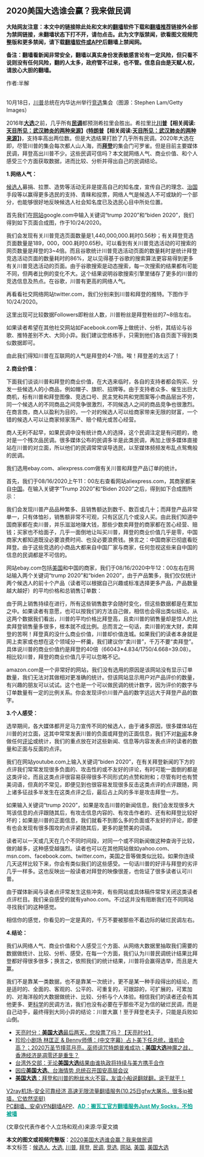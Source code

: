  <h2>2020美国大选谁会赢？我来做民调</h2> <p class="notice"><b>大陆网友注意：本文中的链接除此处和文末的<a href="https://github.com/bannedbook/fanqiang" >翻墙</a>软件下载和<a href="https://github.com/killgcd/justmysocks/blob/master/README.md">翻墙推荐</a>链接外全部为禁网链接，未翻墙状态下打不开，请勿点击。此为文字版禁闻，欲看图文视频完整版和更多禁闻，请下载<a href="https://github.com/bannedbook/fanqiang">翻墙软件或APP</a>后翻墙上禁闻网。</p><p>备注：翻墙看新闻非常安全，翻墙以真实身份发表敏感言论有一定风险，但只看不说则没有任何风险，翻的人太多，政府管不过来，也不管。信息自由是天赋人权，请放心大胆的翻墙。</b></p>  <div class="entry"> <p>作者:半解</p> <p><br /> 10月18日，<a href="https://www.bannedbook.org/bnews/tag/%e5%b7%9d%e6%99%ae/" class="st_tag internal_tag" rel="tag" title="标签 川普 下的日志">川普</a>总统在内华达州举行<a href="https://www.bannedbook.org/bnews/tag/%E7%AB%9E%E9%80%89/" class="st_tag internal_tag" rel="tag" title="标签 竞选 下的日志">竞选</a>集会（图源：Stephen Lam/Getty Images） </p> <p> 2016年<strong><a href="https://www.bannedbook.org/bnews/tag/%e5%a4%a7%e9%80%89/" class="st_tag internal_tag" rel="tag" title="标签 大选 下的日志">大选</a></strong>之前，几乎所有<strong><a href="https://www.bannedbook.org/bnews/tag/%E6%B0%91%E8%B0%83/" class="st_tag internal_tag" rel="tag" title="标签 民调 下的日志">民调</a></strong>都预测希拉里会胜出。希拉里比<strong><span class='wp_keywordlink'><a href="https://www.bannedbook.org/bnews/comments/20200816/1381118.html" title="天目所见：川普将再赢总统大选 共和党掌参众两院" target="_blank">川普</a></span>【相关阅读:<a href='https://www.bannedbook.org/bnews/comments/20200816/1381123.html' target='_blank'>天目所见：武汉肺炎的两种来源</a>】(<span class='wp_keywordlink'><a href="https://www.bannedbook.org/bnews/comments/20200816/1381118.html" title="天目所见：川普将再赢总统大选 共和党掌参众两院" target="_blank">特朗普</a></span>【相关阅读:<a href='https://www.bannedbook.org/bnews/comments/20200816/1381123.html' target='_blank'>天目所见：武汉肺炎的两种来源</a>】)</strong>，支持率高出两位数。但是大选结果打脸了几乎所有民调。2020年大选在即，尽管川普的集会每次都人山人海，而<strong><a href="https://www.bannedbook.org/bnews/tag/%e6%8b%9c%e7%99%bb/" class="st_tag internal_tag" rel="tag" title="标签 拜登 下的日志">拜登</a></strong>的集会门可罗雀。但是目前主要媒体民调，拜登高出川普不少。这些民调可信吗？本文就网络人气、商业价值、和个人感受三个方面获取数据，进而比较、分析并得出自己的民调结论。 </p> <p><strong>1.网络人气：</strong> </p> <p><a href="https://www.bannedbook.org/bnews/tag/%E5%80%99%E9%80%89%E4%BA%BA/" class="st_tag internal_tag" rel="tag" title="标签 候选人 下的日志">候选人</a>募捐、拉票、造势等活动无非是提高自己的知名度，宣传自己的理念、<span class='wp_keywordlink'><a href="https://www.bannedbook.org/forum24/topic8925.html" title="《治国大道》" target="_blank">治国</a></span>手段等以赢得更多选民的支持、青睐和投票，网络人气是候选人不可或缺的一个部分，也能够很好地反映候选人社会知名度已及选民心目中所处位置。 </p> <p>首先我们在<a href="https://www.bannedbook.org/bnews/tag/%e7%bd%91%e7%ab%99/" class="st_tag internal_tag" rel="tag" title="标签 网站 下的日志">网站</a>google.com中输入关键词“trump 2020”和“biden 2020”，我们得到如下页面合成图，作于10/24/2020。 </p> <p> </p> <p>我们会发现有关川普竞选页面数量是1,440,000,000.耗时0.56秒；有关拜登竞选页面数量是189，000，000.耗时0.65秒。可以看到有关川普竞选活动的可搜索的网页数量是拜登的3~4倍。而且谷歌统计川普竞选活动页面的数量耗时是统计拜登竞选活动页面的数量耗时的86%，足以见得基于谷歌的搜索算法更容易得到更多有关川普竞选活动的页面。由于谷歌搜索是动态搜索，每一次搜索的结果都有可能不同，但两者比例的变化不大。这个结果说明谷歌搜索引擎里储存了更多的川普的竞选信息及热点。在谷歌，川普有更高的网络人气。 </p>  <p>再看看社交网络网站twitter.com，我们分别来到川普和拜登的推特。下图作于10/24/2020。 </p> <p> </p> <p>这里出现可比较数据Followers即粉丝人数，川普粉丝是拜登粉丝的7~8倍左右。 </p> <p>如果读者希望在其他社交网站如Facebook.com等上做统计、分析，其结论与谷歌、推特差别不大、大同小异。我们建议您练练手，只需到他们各自页面下得到类似数据即可。 </p> <p>由此我们得知川普在互联网的人气是拜登的4-7倍。唉！拜登差的太远了！ </p> <p><strong>2.商业价值：</strong> </p> <p>下面我们谈谈川普和拜登的商业价值，在大选来临时，各自的支持者都会购买、分发一些候选人的小商品，例如帽子、旗帜、招牌等。由于支持者众多、催生出巨大商机，标有川普和拜登图像、竞选口号、民主党和共和党图案等小商品层出不穷，同一个候选人的不同商品之间竞争很激烈，不同候选人之间的商品竞争也很激烈。在商言商，商人以盈利为目的，一个对的候选人可以给商家带来无限的财富，一个错的候选人可以让商家倾家荡产、赔个精光或苦心经营。 </p> <p>商人无利不起早，如果民调中没有统计商人的选择，这个民调注定是有问题的，绝对是一个残次品民调。很多媒体公布的民调多半是此类民调，再加上很多媒体直接站在川普的对立面，所以他们的民调常常误导选民，以至媒体频频发布乱点鸳鸯般的民调。 </p>  <p>我们选用ebay.com、aliexpress.com做有关川普和拜登产品订单的统计。 </p> <p>首先，我们于08/16/2020上午11：00左右查看网站aliexpress.com，其商家都来自<span class='wp_keywordlink_affiliate'><a href="https://www.bannedbook.org/" title="中国" target="_blank">中国</a></span>。在输入关键字“Trump 2020”和“Biden 2020”之后，得到如下合成图所示： </p> <p> </p> <p>我们会发现川普产品品种繁多、且销售额达到数千、数百或几十；而拜登产品非常单一，只有体恤衫，销售额非常不可观，只有区区几个或没人买。由此我们知道中国商家都在卖川普，并乐滋滋地赚大钱，那些少数卖拜登的商家都在苦心经营、赔钱；买家也不给面子，几乎一面倒地让叫买川普，拜登的商业价值几乎是零，中国商家大都知道既没必要浪费时间、也没必要浪费钱。换言之：中国商家已彻底看贬拜登。由于这些竞选的小商品大都来自中国厂家与商家，任何忽视这些来自中国的信息的民调都是不可信的。 </p> <p>网站ebay.com包括<a href="https://www.bannedbook.org/bnews/tag/%e7%be%8e%e5%9b%bd/" class="st_tag internal_tag" rel="tag" title="标签 美国 下的日志">美国</a>和中国的商家，我们于08/16/2020中午12：00左右在网站输入两个关键词“trump 2020”和“biden 2020”，由于产品繁多，我们仅仅统计两个候选人的前十个产品（读者可以根据自己兴趣或标准选择更多产品，产品数量越大越好）的平均价格和总销售订单数： </p> <p> </p> <p>由于网上销售持续在进行，所有这些销售数字会随时变化，但这些数据都是在累加之中。如果读者有意愿，也可以按我们的方法自己做，相信也会得出类似结论。从这两个数据我们看出，川普的平均价格比拜登高，且卖川普的销售量却是惊人的比卖拜登销售量多很多，根本就不成比例。总而言之一句话，卖川普的发大财，卖拜登的苦啊！拜登真的没什么商业价值，川普却价值连城。如果我们的读者本身就是网上卖家或也想在这个领域分一杯羹，我们建议你“卖川普”，千万不要“卖拜登”。具体说川普的商业价值约是拜登的40倍（66043*4.834/1750/4.668=39.08）。相比较川普，拜登的商业价值几乎可以忽略不记。 </p> <p>amazon.com是一个非常好的网站，我们没有选用的原因是该网站没有显示订单数量，我们无法对其做相对更准确的统计。但该网站显示用户对产品评价的数量，有兴趣的朋友可以试试。这个也是一个可以做民调的统计数字，因为评价的数字与订单数量有一定的比例关系。你会发现评价川普产品的数字远远大于拜登产品的数字。 </p>  <p><strong>3.个人感受：</strong> </p> <p>选举期间，各大媒体都开足马力宣传不同的候选人，由于诸多原因，很多媒体站在川普的对立面，这其中常常发表川普的负面或拜登的正面信息，我们不对<span class='wp_keywordlink_affiliate'><a href="https://www.bannedbook.org/" title="新闻">新闻</a></span>本身做任何<span class='wp_keywordlink_affiliate'><a href="https://www.bannedbook.org/bnews/comments/" title="新闻评论" target="_blank">评论</a></span>或统计，我们的重点放在对这些新闻、信息等内容发表点评的读者的数量和正面与反面的点评。 </p> <p>我们在网站youtube.com上输入关键词“biden 2020”，在有关拜登新闻的下方的点评我们常常发现很多负面的、攻击性的或不友好的评论，有时可能一面倒的都是这类评论，而且这类点评很容易获得很多不同形式的点赞和附和；尽管有时也有赞美词语，但真的不常见，即便见到也很容易发现很多反击这类点评的点评跟随，网上诸多征战多半发生在这类点评之后，最后占上风的多半是攻击拜登一方。 </p> <p>如果输入关键词“trump 2020”，如果是攻击川普的新闻信息，我们会发现很多大骂该信息的点评跟随其后，有攻击信息内容的、有攻击作者的、还有和拜登比较好坏的；如果是川普的正面信息，我们就看不到那么多的负面或不友好的评论，即便有也会发现有很多围攻的点评紧随其后，更多的是赞美的词语。 </p> <p>读者可以一天或几天在几个不同时间段，对同一个或不同新闻做这种查询于比较，做的越多，这种感受越强烈。读者也可以在其他网站做如yahoo.com、msn.com、facebook.com、twitter.com，美国之音等做类似比较。如果你连续几天这样比较下来，你会有类似我们的这些感受。一句话川普的好评与拜登的劣评几乎一样多。这也反映出一般读者对拜登的映像很差，也佐证了很多读者认可川普。 </p> <p>由于媒体新闻与读者点评常发生这些冲突，有些网站或具体稿件常常关闭这类读者点评栏目。我们亲自感受的就有yahoo.com。不过这并没有阻断我们在不同网站寻找我们的这种感觉。 </p> <p>相信你的感觉，你看见的一定是真的，千万不要被那些不着边际的破烂民调左右。 </p> <p><strong>4.结论：</strong> </p>  <p>我们从网络人气、商业价值和个人感受三个方面、从网络大数据里抽取我们需要的数据做统计、比较、分析、感受，在每一个方面，我们认为川普民调统计结果比拜登都好得很多很多；换言之，依照我们的统计结果，川普将会赢得选举，而且是大赢。 </p> <p>我们不是靠某一类数据，也不是靠某一次统计，更不是某一种手段得出的结论，而是适时的、全面的、客观的、公平的、可重复的，可跟踪的，可扩展的，可累加的、对海洋般的大数据做统计、比较、分析与个人体验。相信我们的读者还会有其他更多、更<span class='wp_keywordlink'><a href="https://www.bannedbook.org/forum11/topic309.html" title="禁片：“科学”的棍子" target="_blank">科学</a></span>的民调方法，我们也没有必要在乎那些不足为信的破烂民调，而是自己动手，最终得到大同小异的结论：川普大赢！至于拜登老夫子，只能是兵败如山倒。 </p> <ul class='op-related-articles' title='相关阅读'> <li><a href='https://www.bannedbook.org/bnews/cbnews/20201102/1424071.html' target='_blank'>天亮时分：<b>美国大选</b>最后两天，您投票了吗？【天亮时分】</a></li> <li><a href='https://www.bannedbook.org/bnews/bannedvideo/20201101/1424030.html' target='_blank'>珍珍小剧场 林匡正 & Benny师傅：(中文字幕）占卜美下任总统，谁机会高？；2020万圣节撞蓝月亮，巫师诅咒特朗普难成功；<b>美国大选</b>神魔之战，香港经济是凋零还是重生？</a></li> <li><a href='https://www.bannedbook.org/bnews/taiwannews/20201101/1423900.html' target='_blank'>台湾外交部：无论<b>美国大选</b>结果由谁执政将持续与美方携手合作</a></li> <li><a href='https://www.bannedbook.org/bnews/taiwannews/20201101/1423898.html' target='_blank'>因应<b>美国大选</b>、台海情势 总统召开国安高层会议</a></li> <li><a href='https://www.bannedbook.org/bnews/bannedvideo/20201101/1423895.html' target='_blank'><b>美国大选</b>：拜登和川普的粉丝水火不容，友谊小船说翻就翻，说干就干！</a></li> </ul> <p class="texttj"> <a href="https://www.bannedbook.org/forum23/topic22702.html" target="_blank">V2ray机场-安全可靠经济 高速无限流量翻墙服务(10.25日gfw大屠杀，很多ip被墙，它依然坚挺)</a><br/> <a href="https://github.com/bannedbook/fanqiang/wiki/%E7%A6%81%E9%97%BB%E7%BD%91%E5%AE%89%E5%8D%93%E7%BF%BB%E5%A2%99%E6%96%B0%E9%97%BBAPP" target="_blank">PC翻墙、安卓VPN翻墙APP</a>、<span onclick="window.open('https://github.com/killgcd/justmysocks/blob/master/README.md')" style="font-weight:bold;color:#00A191;cursor:pointer;text-decoration:underline;outline:none">AD：搬瓦工官方翻墙服务Just My Socks，不怕被墙</span></p><p> (文章仅代表作者个人立场和观点)来源:华夏文摘</p><a name='sharetosocial'></a>       <div><b>本文的图文或视频完整版</b>：<a href='https://www.bannedbook.org/bnews/comments/20201102/1424092.html'>2020美国大选谁会赢？我来做民调</a></div>  </div><!--END ENTRY--> <div class="postfooter"> <div>本文标签：<a href="https://www.bannedbook.org/bnews/tag/%E5%80%99%E9%80%89%E4%BA%BA/" rel="tag">候选人</a>, <a href="https://www.bannedbook.org/bnews/tag/%e5%a4%a7%e9%80%89/" rel="tag">大选</a>, <a href="https://www.bannedbook.org/bnews/tag/%e5%b7%9d%e6%99%ae/" rel="tag">川普</a>, <a href="https://www.bannedbook.org/bnews/tag/%e6%8b%9c%e7%99%bb/" rel="tag">拜登</a>, <a href="https://www.bannedbook.org/bnews/tag/%E6%B0%91%E8%B0%83/" rel="tag">民调</a>, <a href="https://www.bannedbook.org/bnews/tag/%E7%AB%9E%E9%80%89/" rel="tag">竞选</a>, <a href="https://www.bannedbook.org/bnews/tag/%e7%bd%91%e7%ab%99/" rel="tag">网站</a>, <a href="https://www.bannedbook.org/bnews/tag/%e7%be%8e%e5%9b%bd/" rel="tag">美国</a>, <a href="https://www.bannedbook.org/bnews/tag/%e7%be%8e%e5%9b%bd%e5%a4%a7%e9%80%89/" rel="tag">美国大选</a></div>  </div><!--END POSTFOOTER--> 
